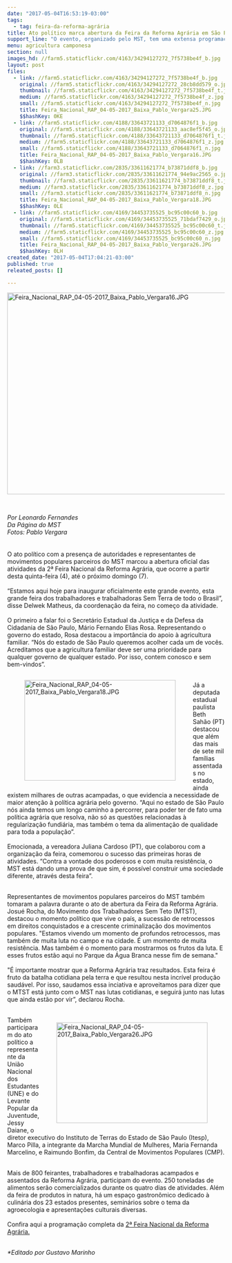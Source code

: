 ```yaml
---
date: "2017-05-04T16:53:19-03:00"
tags:
  - tag: feira-da-reforma-agrária
title: Ato político marca abertura da Feira da Reforma Agrária em São Paulo
support_line: "O evento, organizado pelo MST, tem uma extensa programação, que inclui, além da feira de produtos in natura, um espaço gastronômico e diversas atividades culturais e de formação sobre o modelo de produção de alimentos agroecológicos. "
menu: agricultura camponesa
section: null
images_hd: //farm5.staticflickr.com/4163/34294127272_7f5738be4f_b.jpg
layout: post
files:
  - link: //farm5.staticflickr.com/4163/34294127272_7f5738be4f_b.jpg
    original: //farm5.staticflickr.com/4163/34294127272_28cb8dd579_o.jpg
    thumbnail: //farm5.staticflickr.com/4163/34294127272_7f5738be4f_t.jpg
    medium: //farm5.staticflickr.com/4163/34294127272_7f5738be4f_z.jpg
    small: //farm5.staticflickr.com/4163/34294127272_7f5738be4f_n.jpg
    title: Feira_Nacional_RAP_04-05-2017_Baixa_Pablo_Vergara25.JPG
    $$hashKey: 0KE
  - link: //farm5.staticflickr.com/4188/33643721133_d7064876f1_b.jpg
    original: //farm5.staticflickr.com/4188/33643721133_aac8ef5f45_o.jpg
    thumbnail: //farm5.staticflickr.com/4188/33643721133_d7064876f1_t.jpg
    medium: //farm5.staticflickr.com/4188/33643721133_d7064876f1_z.jpg
    small: //farm5.staticflickr.com/4188/33643721133_d7064876f1_n.jpg
    title: Feira_Nacional_RAP_04-05-2017_Baixa_Pablo_Vergara16.JPG
    $$hashKey: 0LB
  - link: //farm3.staticflickr.com/2835/33611621774_b73871ddf8_b.jpg
    original: //farm3.staticflickr.com/2835/33611621774_94e9ac2565_o.jpg
    thumbnail: //farm3.staticflickr.com/2835/33611621774_b73871ddf8_t.jpg
    medium: //farm3.staticflickr.com/2835/33611621774_b73871ddf8_z.jpg
    small: //farm3.staticflickr.com/2835/33611621774_b73871ddf8_n.jpg
    title: Feira_Nacional_RAP_04-05-2017_Baixa_Pablo_Vergara18.JPG
    $$hashKey: 0LE
  - link: //farm5.staticflickr.com/4169/34453735525_bc95c00c60_b.jpg
    original: //farm5.staticflickr.com/4169/34453735525_71bdaf7429_o.jpg
    thumbnail: //farm5.staticflickr.com/4169/34453735525_bc95c00c60_t.jpg
    medium: //farm5.staticflickr.com/4169/34453735525_bc95c00c60_z.jpg
    small: //farm5.staticflickr.com/4169/34453735525_bc95c00c60_n.jpg
    title: Feira_Nacional_RAP_04-05-2017_Baixa_Pablo_Vergara26.JPG
    $$hashKey: 0LH
created_date: "2017-05-04T17:04:21-03:00"
published: true
releated_posts: []

---
```

<div class="webpki_lacunasoftware_com" id="webpki_lacunasoftware_com" style="display: none;">&nbsp;</div>

<p><img alt="Feira_Nacional_RAP_04-05-2017_Baixa_Pablo_Vergara16.JPG" height="467" src="//farm5.staticflickr.com/4188/33643721133_d7064876f1_b.jpg" width="700" /></p>

<p>&nbsp;</p>

<p><em>Por Leonardo Fernandes<br />
Da P&aacute;gina do MST<br />
Fotos: Pablo Vergara</em><br />
<br />
<br />
O ato pol&iacute;tico com a presen&ccedil;a de autoridades e representantes de movimentos populares parceiros do MST marcou a abertura oficial das atividades da 2&ordf; Feira Nacional da Reforma Agr&aacute;ria, que ocorre a partir desta quinta-feira (4), at&eacute; o pr&oacute;ximo domingo (7).<br />
<br />
&ldquo;Estamos aqui hoje para inaugurar oficialmente este grande evento, esta grande feira dos trabalhadores e trabalhadoras Sem Terra de todo o Brasil&rdquo;, disse Delwek Matheus, da coordena&ccedil;&atilde;o da feira, no come&ccedil;o da atividade.<br />
<br />
O primeiro a falar foi o Secret&aacute;rio Estadual da Justi&ccedil;a e da Defesa da Cidadania de S&atilde;o Paulo, M&aacute;rio Fernando Elias Rosa. Representando o governo do estado, Rosa destacou a import&acirc;ncia do apoio &agrave; agricultura familiar. &ldquo;N&oacute;s do estado de S&atilde;o Paulo queremos acolher cada um de voc&ecirc;s. Acreditamos que a agricultura familiar deve ser uma prioridade para qualquer governo de qualquer estado. Por isso, contem conosco e sem bem-vindos&rdquo;.</p>

<figure class="image" style="float:left"><img alt="Feira_Nacional_RAP_04-05-2017_Baixa_Pablo_Vergara18.JPG" height="233" src="//farm3.staticflickr.com/2835/33611621774_b73871ddf8_b.jpg" width="350" />
<figcaption></figcaption>
</figure>

<p><br />
J&aacute; a deputada estadual paulista Beth Sah&atilde;o (PT) destacou que al&eacute;m das mais de sete mil fam&iacute;lias assentadas no estado, ainda existem milhares de outras acampadas, o que evidencia a necessidade de maior aten&ccedil;&atilde;o &agrave; pol&iacute;tica agr&aacute;ria pelo governo. &ldquo;Aqui no estado de S&atilde;o Paulo n&oacute;s ainda temos um longo caminho a percorrer, para poder ter de fato uma pol&iacute;tica agr&aacute;ria que resolva, n&atilde;o s&oacute; as quest&otilde;es relacionadas &agrave; regulariza&ccedil;&atilde;o fundi&aacute;ria, mas tamb&eacute;m o tema da alimenta&ccedil;&atilde;o de qualidade para toda a popula&ccedil;&atilde;o&rdquo;.<br />
<br />
Emocionada, a vereadora Juliana Cardoso (PT), que colaborou com a organiza&ccedil;&atilde;o da feira, comemorou o sucesso das primeiras horas de atividades. &ldquo;Contra a vontade dos poderosos e com muita resist&ecirc;ncia, o MST est&aacute; dando uma prova de que sim, &eacute; poss&iacute;vel construir uma sociedade diferente, atrav&eacute;s desta feira&rdquo;.</p>

<p><br />
Representantes de movimentos populares parceiros do MST tamb&eacute;m tomaram a palavra durante o ato de abertura da Feira da Reforma Agr&aacute;ria. Josu&eacute; Rocha, do Movimento dos Trabalhadores Sem Teto (MTST), destacou o momento pol&iacute;tico que vive o pa&iacute;s, a sucess&atilde;o de retrocessos em direitos conquistados e a crescente criminaliza&ccedil;&atilde;o dos movimentos populares. &quot;Estamos vivendo um momento de profundos retrocessos, mas tamb&eacute;m de muita luta no campo e na cidade. &Eacute; um momento de muita resist&ecirc;ncia. Mas tamb&eacute;m &eacute; o momento para mostrarmos os frutos da luta. E esses frutos est&atilde;o aqui no Parque da &Aacute;gua Branca nesse fim de semana.&quot;<br />
<br />
&quot;&Eacute; importante mostrar que a Reforma Agr&aacute;ria traz resultados. Esta feira &eacute; fruto da batalha cotidiana pela terra e que resultou nesta incr&iacute;vel produ&ccedil;&atilde;o saud&aacute;vel. Por isso, saudamos essa inciativa e aproveitamos para dizer que o MTST est&aacute; junto com o MST nas lutas cotidianas, e seguir&aacute; junto nas lutas que ainda est&atilde;o por vir&rdquo;, declarou Rocha.<br />
&nbsp;</p>

<figure class="image" style="float:right"><img alt="Feira_Nacional_RAP_04-05-2017_Baixa_Pablo_Vergara26.JPG" height="233" src="//farm5.staticflickr.com/4169/34453735525_bc95c00c60_b.jpg" width="350" />
<figcaption></figcaption>
</figure>

<p>Tamb&eacute;m participaram do ato pol&iacute;tico a representante da Uni&atilde;o Nacional dos Estudantes (UNE) e do Levante Popular da Juventude, Jessy Daiane, o diretor executivo do Instituto de Terras do Estado de S&atilde;o Paulo (Itesp), Marco Pilla, a integrante da Marcha Mundial de Mulheres, Maria Fernanda Marcelino, e Raimundo Bonfim, da Central de Movimentos Populares (CMP).</p>

<p><br />
Mais de 800 feirantes, trabalhadores e trabalhadoras acampados e assentados da Reforma Agr&aacute;ria, participam do evento. 250 toneladas de alimentos ser&atilde;o comercializados durante os quatro dias de atividades. Al&eacute;m da feira de produtos in natura, h&aacute; um espa&ccedil;o gastron&ocirc;mico dedicado &agrave; culin&aacute;ria dos 23 estados presentes, semin&aacute;rios sobre o tema da agroecologia e apresenta&ccedil;&otilde;es culturais diversas.<br />
<br />
Confira aqui a programa&ccedil;&atilde;o completa da <a href="http://www.mst.org.br/II-feira-nacional-da-reforma-agraria/">2&ordf; Feira Nacional da Reforma Agr&aacute;ria.</a></p>

<p><br />
<em>*Editado por Gustavo Marinho</em></p>

<div class="webpki_lacunasoftware_com" id="webpki_lacunasoftware_com" style="display: none;">&nbsp;</div>
